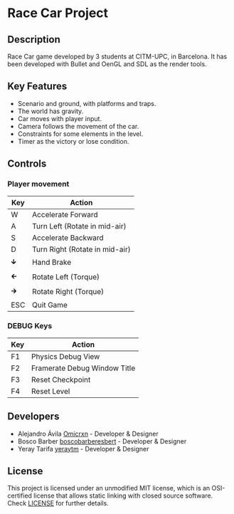 # Race Car Project

## Description

Race Car game developed by 3 students at CITM-UPC, in Barcelona. It has been developed with Bullet and OenGL and SDL as the render tools.

## Key Features

 - Scenario and ground, with platforms and traps.
 - The world has gravity.
 - Car moves with player input.
 - Camera follows the movement of the car.
 - Constraints for some elements in the level.
 - Timer as the victory or lose condition.

## Controls

### Player movement

|Key|Action|
|---|------|
|W|Accelerate Forward|
|A|Turn Left (Rotate in mid-air)|
|S|Accelerate Backward|
|D|Turn Right (Rotate in mid-air)|
|🡳|Hand Brake|
|🡰|Rotate Left (Torque)|
|🡲|Rotate Right (Torque)|
|ESC|Quit Game|

### DEBUG Keys

|Key|Action|
|---|------|
|F1|Physics Debug View|
|F2|Framerate Debug Window Title|
|F3|Reset Checkpoint|
|F4|Reset Level|

## Developers

 - Alejandro Ávila [Omicrxn](https://github.com/Omicrxn) - Developer & Designer
 - Bosco Barber [boscobarberesbert](https://github.com/boscobarberesbert) - Developer & Designer
 - Yeray Tarifa [yeraytm](https://github.com/yeraytm) - Developer & Designer

## License

This project is licensed under an unmodified MIT license, which is an OSI-certified license that allows static linking with closed source software. Check [LICENSE](LICENSE) for further details.
